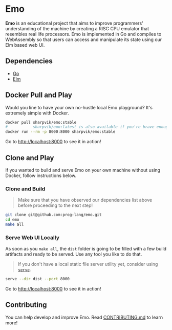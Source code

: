 # Emo

**Emo** is an educational project that aims to improve programmers'
understanding of the machine by creating a RISC CPU emulator that resembles real
life processors. Emo is implemented in Go and compiles to WebAssembly so that
users can access and manipulate its state using our Elm based web UI.

## Dependencies

- [Go](https://go.dev/)
- [Elm](https://elm-lang.org/)

## Docker Pull and Play

Would you line to have your own no-hustle local Emo playground? It's extremely
simple with Docker.

```bash
docker pull sharpvik/emo:stable
#           sharpvik/emo:latest is also available if you're brave enough to try
docker run --rm -p 8000:8000 sharpvik/emo:stable
```

Go to <http://localhost:8000> to see it in action!

## Clone and Play

If you wanted to build and serve Emo on your own machine without using Docker,
follow instructions below.

### Clone and Build

> Make sure that you have observed our dependencies list above before
> proceeding to the next step!

```bash
git clone git@github.com:prog-lang/emo.git
cd emo
make all
```

### Serve Web UI Locally

As soon as you `make all`, the `dist` folder is going to be filled with a few
build artifacts and ready to be served. Use any tool you like to do that.

> If you don't have a local static file server utility yet, consider using
> [`serve`](https://github.com/sharpvik/serve).

```bash
serve --dir dist --port 8000
```

Go to <http://localhost:8000> to see it in action!

## Contributing

You can help develop and improve Emo. Read [CONTRIBUTING.md](CONTRIBUTING.md) to
learn more!

